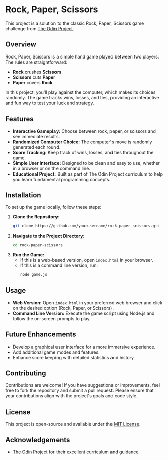 # Rock, Paper, Scissors

This project is a solution to the classic Rock, Paper, Scissors game challenge from [The Odin Project](https://www.theodinproject.com/).

## Overview

Rock, Paper, Scissors is a simple hand game played between two players. The rules are straightforward:

- **Rock** crushes **Scissors**
- **Scissors** cuts **Paper**
- **Paper** covers **Rock**

In this project, you'll play against the computer, which makes its choices randomly. The game tracks wins, losses, and ties, providing an interactive and fun way to test your luck and strategy.

## Features

- **Interactive Gameplay:** Choose between rock, paper, or scissors and see immediate results.
- **Randomized Computer Choice:** The computer's move is randomly generated each round.
- **Score Tracking:** Keep track of wins, losses, and ties throughout the game.
- **Simple User Interface:** Designed to be clean and easy to use, whether in a browser or on the command line.
- **Educational Project:** Built as part of The Odin Project curriculum to help you learn fundamental programming concepts.

## Installation

To set up the game locally, follow these steps:

1. **Clone the Repository:**
   ```bash
   git clone https://github.com/yourusername/rock-paper-scissors.git
   ```
2. **Navigate to the Project Directory:**
   ```bash
   cd rock-paper-scissors
   ```
3. **Run the Game:**
   - If this is a web-based version, open `index.html` in your browser.
   - If this is a command line version, run:
     ```bash
     node game.js
     ```

## Usage

- **Web Version:** Open `index.html` in your preferred web browser and click on the desired option (Rock, Paper, or Scissors).
- **Command Line Version:** Execute the game script using Node.js and follow the on-screen prompts to play.

## Future Enhancements

- Develop a graphical user interface for a more immersive experience.
- Add additional game modes and features.
- Enhance score keeping with detailed statistics and history.

## Contributing

Contributions are welcome! If you have suggestions or improvements, feel free to fork the repository and submit a pull request. Please ensure that your contributions align with the project's goals and code style.

## License

This project is open-source and available under the [MIT License](LICENSE).

## Acknowledgements

- [The Odin Project](https://www.theodinproject.com/) for their excellent curriculum and guidance.
